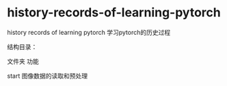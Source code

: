 # history-records-of-learning-pytorch
history records of learning pytorch
学习pytorch的历史过程


结构目录：

文件夹             功能

start       图像数据的读取和预处理
